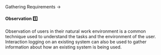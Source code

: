 <link rel="stylesheet" href="{{baseUrl}}/css/textbook.css">

<div class="website-content">

<div id="path">Gathering Requirements &rarr; </div>

<div id="title">

#### Observation :one:

</div>

<div id="body">

Observation of users in their natural work environment is a common technique used to understand the tasks and the environment of the user. Interaction logging on an existing system can also be used to gather information about how an existing system is being used.

</div>

<div id="extras">
<div>

</div>
